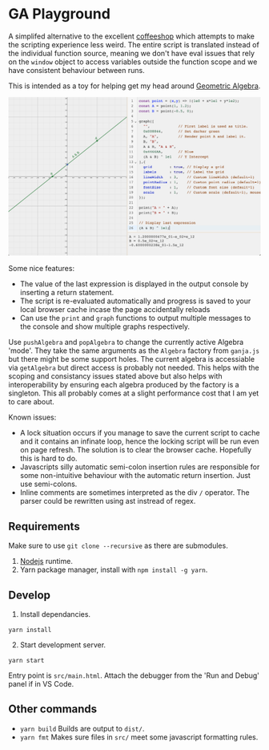 # GA Playground

A simplifed alternative to the excellent [coffeeshop](https://github.com/enkimute/ganja.js) which attempts to make the scripting experience less weird. The entire script is translated instead of the individual function source, meaning we don't have eval issues that rely on the `window` object to access variables outside the function scope and we have consistent behaviour between runs.

This is intended as a toy for helping get my head around [Geometric Algebra](https://bivector.net).

![Screenshot of application](images/screenshot.png)

Some nice features:

* The value of the last expression is displayed in the output console by inserting a return statement.
* The script is re-evaluated automatically and progress is saved to your local browser cache incase the page accidentally reloads
* Can use the `print` and `graph` functions to output multiple messages to the console and show multiple graphs respectively.

Use `pushAlgebra` and `popAlgebra` to change the currently active Algebra 'mode'. They take the same arguments as the `Algebra` factory from `ganja.js` but there might be some support holes. The current algebra is accessiable via `getAlgebra` but direct access is probably not needed. This helps with the scoping and consistancy issues stated above but also helps with interoperability by ensuring each algebra produced by the factory is a singleton. This all probably comes at a slight performance cost that I am yet to care about.

Known issues:

* A lock situation occurs if you manage to save the current script to cache and it contains an infinate loop, hence the locking script will be run even on page refresh. The solution is to clear the browser cache. Hopefully this is hard to do.
* Javascripts silly automatic semi-colon insertion rules are responsible for some non-intuitive behaviour with the automatic return insertion. Just use semi-colons.
* Inline comments are sometimes interpreted as the div `/` operator. The parser could be rewritten using ast instread of regex.

## Requirements

Make sure to use `git clone --recursive` as there are submodules.

1. [Nodejs](https://nodejs.org/en/) runtime.
2. Yarn package manager, install with `npm install -g yarn`.

## Develop

1. Install dependancies.

```
yarn install
```

2. Start development server.

```
yarn start
```

Entry point is `src/main.html`.
Attach the debugger from the 'Run and Debug' panel if in VS Code.

## Other commands

* `yarn build` Builds are output to `dist/`.
* `yarn fmt` Makes sure files in `src/` meet some javascript formatting rules.